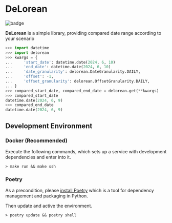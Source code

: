# DeLorean
![badge](https://img.shields.io/endpoint?url=https://gist.githubusercontent.com/usharerose/2c9c2c824a9b4150718e84579abbe456/raw/352cd0092514c30c50538e14c1891ba51007465f/badge.json)

**DeLorean** is a simple library, providing compared date range according to your scenario

```python
>>> import datetime
>>> import delorean
>>> kwargs = {
...     'start_date': datetime.date(2024, 6, 10)
...     'end_date': datetime.date(2024, 6, 10)
...     'date_granularity': delorean.DateGranularity.DAILY,
...     'offset': -1,
...     'offset_granularity': delorean.OffsetGranularity.DAILY,
... }
>>> compared_start_date, compared_end_date = delorean.get(**kwargs)
>>> compared_start_date
datetime.date(2024, 6, 9)
>>> compared_end_date
datetime.date(2024, 6, 9)
```

## Development Environment
### Docker (Recommended)
Execute the following commands, which sets up a service with development dependencies and enter into it.
```shell
> make run && make ssh
```
### Poetry
As a precondition, please [install Poetry](https://python-poetry.org/docs/1.7/#installation) which is a tool for dependency management and packaging in Python.

Then update and active the environment.
```shell
> poetry update && poetry shell
```
